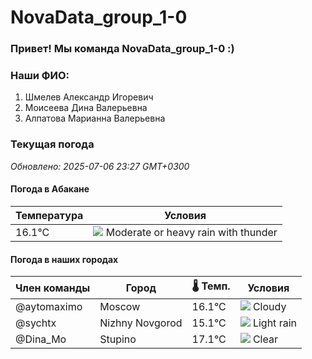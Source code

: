 # NovaData_group_1-0
### Привет! Мы команда NovaData_group_1-0 :)

### Наши ФИО:
1. Шмелев Александр Игоревич
2. Моисеева Дина Валерьевна
3. Алпатова Марианна Валерьевна

### Текущая погода
<!-- WEATHER:START -->
_Обновлено: 2025-07-06 23:27 GMT+0300_

#### Погода в Абакане

| Температура | Условия |
|-------------|----------|
| 16.1°C     | ![](https://cdn.weatherapi.com/weather/64x64/night/389.png) Moderate or heavy rain with thunder |

#### Погода в наших городах

| Член команды  | Город               | 🌡️ Темп.  | Условия          |
|---------------|---------------------|-----------|--------------------|
| @aytomaximo    | Moscow              |   16.1°C | ![](https://cdn.weatherapi.com/weather/64x64/night/119.png) Cloudy       |
| @sychtx        | Nizhny Novgorod     |   15.1°C | ![](https://cdn.weatherapi.com/weather/64x64/night/296.png) Light rain   |
| @Dina_Mo       | Stupino             |   17.1°C | ![](https://cdn.weatherapi.com/weather/64x64/night/113.png) Clear        |

<!-- WEATHER:END -->
